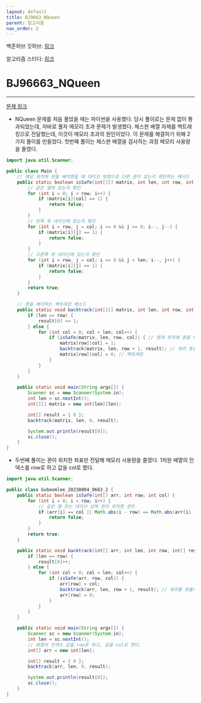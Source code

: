 ```yaml
---
layout: default
title: BJ9663_NQueen
parent: 알고리즘
nav_order: 2
---
```


백준허브 깃허브: [링크](https://github.com/gubeomlee/algorithm)

알고리즘 스터디: [링크](https://github.com/yyoungl/SSAFY10-Class8-Algo)

# BJ96663_NQueen

---

[문제 링크](https://www.acmicpc.net/problem/9663)

- NQueen 문제를 처음 풀었을 때는 파이썬을 사용했다. 당시 풀이로는 문제 없이 통과되었는데, 자바로 풀자 메모리 초과 문제가 발생했다. 체스판 배열 자체를 백트래킹으로 전달했는데, 이것이 메모리 초과의 원인이었다. 이 문제를 해결하기 위해 2가지 풀이를 만들었다. 첫번째 풀이는 체스판 배열을 검사하는 과정 메모리 사용량을 줄였다.

```java
import java.util.Scanner;

public class Main {
	// 해당 위치에 퀸을 배치했을 때 대각선 방향으로 다른 퀸이 있는지 확인하는 메서드
	public static boolean isSafe(int[][] matrix, int len, int row, int col) {
		// 같은 열에 있는지 확인
		for (int i = 0; i < row; i++) {
			if (matrix[i][col] == 1) {
				return false;
			}
		}
		// 왼쪽 위 대각선에 있는지 확인
		for (int i = row, j = col; i >= 0 && j >= 0; i--, j--) {
			if (matrix[i][j] == 1) {
				return false;
			}
		}
		// 오른쪽 위 대각선에 있는지 확인
		for (int i = row, j = col; i >= 0 && j < len; i--, j++) {
			if (matrix[i][j] == 1) {
				return false;
			}
		}
		return true;
	}

	// 퀸을 배치하는 백트래킹 메소드
	public static void backtrack(int[][] matrix, int len, int row, int[] result) {
		if (len == row) {
			result[0] += 1;
		} else {
			for (int col = 0; col < len; col++) {
				if (isSafe(matrix, len, row, col)) { // 현재 위치에 퀸을 배치할 수 있는 경우
					matrix[row][col] = 1;
					backtrack(matrix, len, row + 1, result); // 재귀 호출 시 다음 행으로 넘어간다.
					matrix[row][col] = 0; // 백트레킹
				}
			}
		}
	}

	public static void main(String args[]) {
		Scanner sc = new Scanner(System.in);
		int len = sc.nextInt();
		int[][] matrix = new int[len][len];

		int[] result = { 0 };
		backtrack(matrix, len, 0, result);

		System.out.println(result[0]);
		sc.close();
	}
}
```

- 두번째 풀이는 퀸이 위치한 좌표만 전달해 메모리 사용량을 줄였다. 1차원 배열의 인덱스를 row로 하고 값을 col로 했다.

```java
import java.util.Scanner;

public class Gubeomlee_20230804_9663_2 {
	public static boolean isSafe(int[] arr, int row, int col) {
		for (int i = 0; i < row; i++) {
			// 같은 열 또는 대각선 상에 퀸이 위치한 경우
			if (arr[i] == col || Math.abs(i - row) == Math.abs(arr[i] - col)) {
				return false;
			}
		}
		return true;
	}

	public static void backtrack(int[] arr, int len, int row, int[] result) {
		if (len == row) {
			result[0]++;
		} else {
			for (int col = 0; col < len; col++) {
				if (isSafe(arr, row, col)) {
					arr[row] = col;
					backtrack(arr, len, row + 1, result); // 재귀를 호출하며 다음 행으로 넘어간다.
					arr[row] = 0;
				}
			}
		}
	}

	public static void main(String args[]) {
		Scanner sc = new Scanner(System.in);
		int len = sc.nextInt();
		// 배열의 인덱스 값을 row로 하고, 값을 col로 한다.
		int[] arr = new int[len];

		int[] result = { 0 };
		backtrack(arr, len, 0, result);

		System.out.println(result[0]);
		sc.close();
	}
}
```
